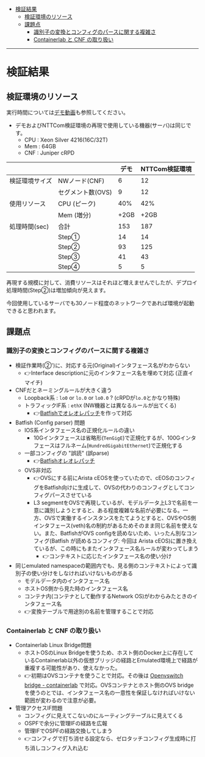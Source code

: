 <!-- TOC -->

- [検証結果](#%E6%A4%9C%E8%A8%BC%E7%B5%90%E6%9E%9C)
    - [検証環境のリソース](#%E6%A4%9C%E8%A8%BC%E7%92%B0%E5%A2%83%E3%81%AE%E3%83%AA%E3%82%BD%E3%83%BC%E3%82%B9)
    - [課題点](#%E8%AA%B2%E9%A1%8C%E7%82%B9)
        - [識別子の変換とコンフィグのパースに関する複雑さ](#%E8%AD%98%E5%88%A5%E5%AD%90%E3%81%AE%E5%A4%89%E6%8F%9B%E3%81%A8%E3%82%B3%E3%83%B3%E3%83%95%E3%82%A3%E3%82%B0%E3%81%AE%E3%83%91%E3%83%BC%E3%82%B9%E3%81%AB%E9%96%A2%E3%81%99%E3%82%8B%E8%A4%87%E9%9B%91%E3%81%95)
        - [Containerlab と CNF の取り扱い](#containerlab-%E3%81%A8-cnf-%E3%81%AE%E5%8F%96%E3%82%8A%E6%89%B1%E3%81%84)

<!-- /TOC -->

---

# 検証結果

## 検証環境のリソース

実行時間については[デモ動画](https://youtu.be/wu9IWRbiKKU)も参照してください。

- デモおよびNTTCom検証環境の再現で使用している機器(サーバ)は同じです。
    - CPU : Xeon Silver 4216(16C/32T)
    - Mem : 64GB
    - CNF : Juniper cRPD

|  |  | デモ | NTTCom検証環境 |
| --- | --- | --- | --- |
| 検証環境サイズ | NWノード(CNF) | 6 | 12 |
|  | セグメント数(OVS) | 9 | 12 |
| 使用リソース | CPU (ピーク) | 40% | 42% |
|  | Mem (増分) | +2GB | +2GB |
| 処理時間(sec) | 合計 | 153 | 187 |
|  | Step① | 14 | 14 |
|  | Step② | 93 | 125 |
|  | Step③ | 41 | 43 |
|  | Step④ | 5 | 5 |

再現する規模に対して、消費リソースはそれほど増えませんでしたが、デプロイ処理時間(Step②)は増加傾向が見えます。

今回使用しているサーバでも30ノード程度のネットワークであれば環境が起動できると思われます。

## 課題点

### 識別子の変換とコンフィグのパースに関する複雑さ

- 検証作業時(②')に、対応する元(Original)インタフェース名がわからない
    - 👉Interface descriptionに元のインタフェース名を埋めて対応 (正直イマイチ)
- CNFだとネーミングルールが大きく違う
    - Loopback系 : `lo0` or `lo.0` or `lo0.0` ? (cRPDが`lo.0`とかなり特殊)
    - トラフィックIF系 : `ethX` (NW機器とは異なるルールが出てくる)
        - 👉[Batfishでオレオレパッチ](https://github.com/ool-mddo/batfish/tree/ool-mddo-patches)を作って対応
- Batfish (Config parser) 問題
    - IOS系インタフェース名の正規化ルールの違い
        - 10Gインタフェースは省略形(`TenGigE`)で正規化するが、100Gインタフェースはフルネーム(`HundredGigabitEthernet`)で正規化する
    - 一部コンフィグの "誤読" (誤parse)
        - 👉[Batfishオレオレパッチ](https://github.com/ool-mddo/batfish/tree/ool-mddo-patches)
    - OVS非対応
        - 👉OVSにする前にArista cEOSを使っていたので、cEOSのコンフィグをBatfish向けに生成して、OVSの代わりのコンフィグとしてコンフィグパースさせている
        - L3 segmentをOVSで再現しているが、モデルデータ上L3で名前を一意に識別しようとすると、ある程度複雑な名前が必要になる。一方、OVSで実働するインスタンスをたてようとすると、OVSやOS側インタフェース(veth)名の制約があるためそのまま同じ名前を使えない。また、BatfishがOVS configを読めないため、いったん別なコンフィグ(Batfish が読めるコンフィグ: 今回は Arista cEOS)に置き換えているが、この時にもまたインタフェース名ルールが変わってしまう
            - 👉コンテキストに応じたインタフェース名の使い分け
- 同じemulated namespaceの範囲内でも、見る側のコンテキストによって識別子の使い分けをしなければいけないものがある
    - モデルデータ内のインタフェース名
    - ホストOS側から見た時のインタフェース名
    - コンテナ内(コンテナとして動作するNetwork OS)がわからみたときのインタフェース名
    - 👉変換テーブルで用途別の名前を管理することで対応

### Containerlab と CNF の取り扱い

- Containerlab Linux Bridge問題
    - ホストOSのLinux Bridgeを使うため、ホスト側のDocker上に存在しているContainerlab以外の仮想ブリッジの経路とEmulated環境上で経路が重複する可能性があり、使えなかった。
    - 👉初期はOVSコンテナを使うことで対応。その後は [Openvswitch bridge - containerlab](https://containerlab.dev/manual/kinds/ovs-bridge/) で対応。OVSコンテナとホスト側のOVS bridgeを使うのとでは、インタフェース名の一意性を保証しなければいけない範囲が変わるので注意が必要。
- 管理アクセスIF問題
    - コンフィグに見えてこないのにルーティングテーブルに見えてくる
    - OSPFで余分に管理IFの経路を広報
    - 管理IFでOSPFの経路交換してしまう
    - 👉コンフィグで打ち消せる設定なら、ゼロタッチコンフィグ生成時に打ち消しコンフィグ入れ込む

